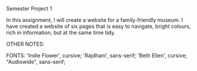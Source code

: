 Semester Project 1

 

In this assignment, I will create a website for a family-friendly museum. I have created a website of six pages that is easy to navigate, bright colours, rich in information, but at the same time tidy.



OTHER NOTES:


FONTS:
'Indie Flower', cursive;
'Rajdhani', sans-serif;
'Beth Ellen', cursive;
"Audiowide", sans-serif;

